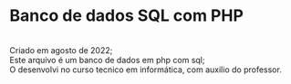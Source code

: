 <h1> Banco de dados SQL com PHP </h1>
<br>
Criado em agosto de 2022;
<br>
Este arquivo é um banco de dados em php com sql;
<br>
O desenvolvi no curso tecnico em informática, com auxilio do professor.
